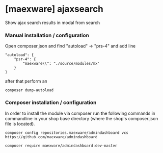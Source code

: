 [maexware] ajaxsearch
===============
Show ajax search results in modal from search

### Manual installation / configuration

Open composer.json and find "autoload" -> "prs-4" and add line

    "autoload": {
        "psr-4": {
            "maexware\\": "./source/modules/mx"
        }
    }

after that perform an 

`composer dump-autoload`

### Composer installation / configuration

In order to install the module via composer run the following commands in commandline in your shop base directory (where the shop's composer.json file is located).


`composer config repositories.maexware/admindashboard vcs https://github.com/maexware/admindashboard `

`composer require maexware/admindashboard:dev-master`

